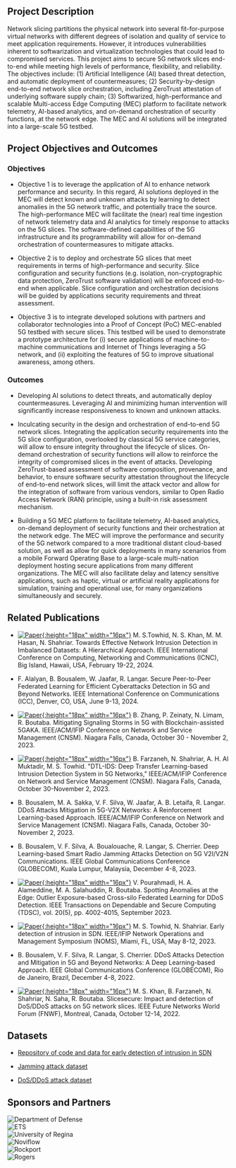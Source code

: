 ## Project Description

Network slicing partitions the physical network into several fit-for-purpose virtual networks with different degrees of isolation and quality of service to meet application requirements. However, it introduces vulnerabilities inherent to softwarization and virtualization technologies that could lead to compromised services. This project aims to secure 5G network slices end-to-end while meeting high levels of performance, flexibility, and reliability. The objectives include:
(1) Artificial Intelligence (AI) based threat detection, and automatic deployment of countermeasures;
(2) Security-by-design end-to-end network slice orchestration, including ZeroTrust attestation of underlying software supply chain;
(3) Softwarized, high-performance and scalable Multi-access Edge Computing (MEC) platform to facilitate network telemetry, AI-based analytics, and on-demand orchestration of security functions, at the network edge. The MEC and AI solutions will be integrated into a large-scale 5G testbed.  

## Project Objectives and Outcomes

### Objectives
 
- Objective 1 is to leverage the application of AI to enhance network performance and security. In this regard, AI solutions deployed in the MEC will detect known and unknown attacks by learning to detect anomalies in the 5G network traffic, and potentially trace the source. The high-performance MEC will facilitate the (near) real time ingestion of network telemetry data and AI analytics for timely response to attacks on the 5G slices. The software-defined capabilities of the 5G infrastructure and its programmability will allow for on-demand orchestration of countermeasures to mitigate attacks. 
 
- Objective 2 is to deploy and orchestrate 5G slices that meet requirements in terms of high-performance and security. Slice configuration and security functions (e.g. isolation, non-cryptographic data protection, ZeroTrust software validation) will be enforced end-to-end when applicable. Slice configuration and orchestration decisions will be guided by applications security requirements and threat assessment.
 
- Objective 3 is to integrate developed solutions with partners and collaborator technologies into a Proof of Concept (PoC) MEC-enabled 5G testbed with secure slices. This testbed will be used to demonstrate a prototype architecture for (i) secure applications of machine-to-machine communications and Internet of Things leveraging a 5G network, and (ii) exploiting the features of 5G to improve situational awareness, among others.                                
 
### Outcomes
 
- Developing AI solutions to detect threats, and automatically deploy countermeasures. Leveraging AI and minimizing human intervention will significantly increase responsiveness to known and unknown attacks.
 
- Inculcating security in the design and orchestration of end-to-end 5G network slices. Integrating the application security requirements into the 5G slice configuration, overlooked by classical 5G service categories, will allow to ensure integrity throughout the lifecycle of slices. On-demand orchestration of security functions will allow to reinforce the integrity of compromised slices in the event of attacks. Developing ZeroTrust-based assessment of software composition, provenance, and behavior, to ensure software security attestation throughout the lifecycle of end-to-end network slices, will limit the attack vector and allow for the integration of software from various vendors, similar to Open Radio Access Network (RAN) principle, using a built-in risk assessment mechanism.
 
- Building a 5G MEC platform to facilitate telemetry, AI-based analytics, on-demand deployment of security functions and their orchestration at the network edge. The MEC will improve the performance and security of the 5G network compared to a more traditional distant cloud-based solution, as well as allow for quick deployments in many scenarios from a mobile Forward Operating Base to a large-scale multi-nation deployment hosting secure applications from many different organizations. The MEC will also facilitate delay and latency sensitive applications, such as haptic, virtual or artificial reality applications for simulation, training and operational use, for many organizations simultaneously and securely.

## Related Publications

- [![Paper](assets/pdflogo.gif){:height="18px" width="16px"}](https://uregina.ca/~nss373/papers/CNC_2024.pdf) M. S.Towhid, N. S. Khan, M. M. Hasan, N. Shahriar. Towards Effective Network Intrusion Detection in Imbalanced Datasets: A Hierarchical Approach. IEEE International Conference on Computing, Networking and Communications (ICNC), Big Island, Hawaii, USA, February 19-22, 2024.

- F. Alalyan, B. Bousalem, W. Jaafar, R. Langar. Secure Peer-to-Peer Federated Learning for Efficient Cyberattacks Detection in 5G and Beyond Networks. IEEE International Conference on Communications (ICC), Denver, CO, USA, June 9-13, 2024.

- [![Paper](assets/pdflogo.gif){:height="18px" width="16px"}](https://rboutaba.cs.uwaterloo.ca/Papers/Conferences/2023/ZhangCNSM23.pdf) B. Zhang, P. Zeinaty, N. Limam, R. Boutaba. Mitigating Signaling Storms in 5G with Blockchain-assisted 5GAKA. IEEE/ACM/IFIP Conference on Network and Service Management (CNSM). Niagara Falls, Canada, October 30 - November 2, 2023.

- [![Paper](assets/pdflogo.gif){:height="18px" width="16px"}](https://uregina.ca/~nss373/papers/Transfer_Learning_CNSM_2023.pdf) B. Farzaneh, N. Shahriar, A. H. Al Muktadir, M. S. Towhid. "DTL-IDS: Deep Transfer Learning-based Intrusion Detection System in 5G Networks," IEEE/ACM/IFIP Conference on Network and Service Management (CNSM). Niagara Falls, Canada, October 30-November 2, 2023.

- B. Bousalem, M. A. Sakka, V. F. Silva, W. Jaafar, A. B. Letaifa, R. Langar. DDoS Attacks Mitigation in 5G-V2X Networks: A Reinforcement Learning-based Approach. IEEE/ACM/IFIP Conference on Network and Service Management (CNSM). Niagara Falls, Canada, October 30-November 2, 2023.

- B. Bousalem, V. F. Silva, A. Boualouache, R. Langar, S. Cherrier. Deep Learning-based Smart Radio Jamming Attacks Detection on 5G V2I/V2N Communications. IEEE Global Communications Conference (GLOBECOM), Kuala Lumpur, Malaysia, December 4-8, 2023.

- [![Paper](assets/pdflogo.gif){:height="18px" width="16px"}](https://rboutaba.cs.uwaterloo.ca/Papers/Journals/2023/PourhamadiTDSC2022.pdf) V. Pourahmadi, H. A. Alameddine, M. A. Salahuddin, R. Boutaba. Spotting Anomalies at the Edge: Outlier Exposure-based Cross-silo Federated Learning for DDoS Detection. IEEE Transactions on Dependable and Secure Computing (TDSC), vol. 20(5), pp. 4002-4015, September 2023.

- [![Paper](assets/pdflogo.gif){:height="18px" width="16px"}](https://uregina.ca/~nss373/papers/Early-detection-SDN.pdf) M. S. Towhid, N. Shahriar. Early detection of intrusion in SDN. IEEE/IFIP Network Operations and Management Symposium (NOMS), Miami, FL, USA, May 8-12, 2023.

- B. Bousalem, V. F. Silva, R. Langar, S. Cherrier. DDoS Attacks Detection and Mitigation in 5G and Beyond Networks: A Deep Learning-based Approach. IEEE Global Communications Conference (GLOBECOM), Rio de Janeiro, Brazil, December 4-8, 2022.

- [![Paper](assets/pdflogo.gif){:height="18px" width="16px"}](https://uregina.ca/~nss373/papers/slice-secure.pdf) M. S. Khan, B. Farzaneh, N. Shahriar, N. Saha, R. Boutaba. Slicesecure: Impact and detection of DoS/DDoS attacks on 5G network slices. IEEE Future Networks World Forum (FNWF), Montreal, Canada, October 12-14, 2022.

## Datasets
- [Repository of code and data for early detection of intrusion in SDN](https://github.com/shamimtowhid/Early-Intrusion-Detection-in-SDN)

- [Jamming attack dataset](https://onedrive.live.com/?authkey=%21APH19BvwwVpcVkM&id=DDE3E7BF6DCF58F1%)

- [DoS/DDoS attack dataset](https://gitlab.com/sajidkhan382067/ddos-data-sets-2022)


## Sponsors and Partners
<div class="row">
  <div class="dod">
    <img src="assets/dod-logo.png" alt="Department of Defense"/>
  </div>
  <div class="ets">
    <img src="assets/ets-logo.png" alt="ETS"/>
  </div>
  <div class="regina">
    <img src="assets/regina-logo.png" alt="University of Regina"/>
  </div>
</div>
<div class="row">
  <div class="noviflow">
    <img src="assets/noviflow-logo.png" alt="Noviflow"/>
  </div>
  <div class="rockport">
    <img src="assets/cerio.jpeg" alt="Rockport"/>
  </div>
  <div class="noviflow">
    <img src="assets/rogers-logo.jpg" alt="Rogers"/>
  </div>
</div>

